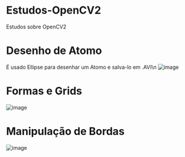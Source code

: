 # Estudos-OpenCV2
Estudos sobre OpenCV2

# Desenho de Atomo
É usado Ellipse para desenhar um Atomo e salva-lo em .AVI\n
![image](https://user-images.githubusercontent.com/64814564/172475720-e8ee5b0a-00a9-436f-9a91-23da00cb378e.png)

# Formas e Grids
![image](https://user-images.githubusercontent.com/64814564/172475990-a31dced0-35c2-4d69-9439-8e7d5c88c15e.png)

# Manipulação de Bordas
![image](https://user-images.githubusercontent.com/64814564/172476160-3970b7ea-def6-4fca-b76a-94c7c61e442d.png)
